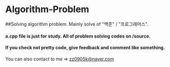 # Algorithm-Problem
##Solving algorithm problem. Mainly solve of "백준" / "프로그래머스".


#### a.cpp file is just for study. All of problem solving codes on /source.

#### If you check not pretty code, give feedback and comment like something. 


You can also contact to me => zz0905k@naver.com
